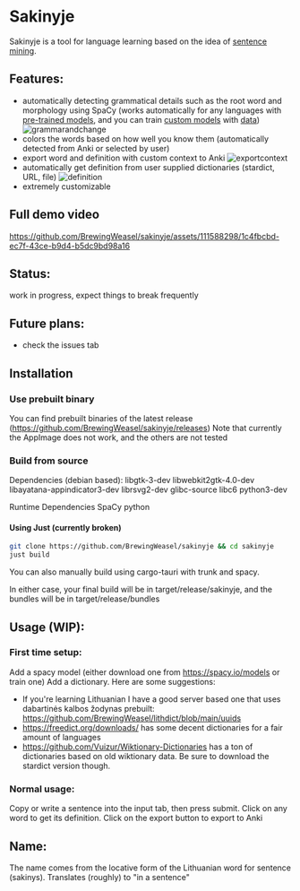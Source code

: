 # Sakinyje

Sakinyje is a tool for language learning based on the idea of [sentence mining](https://refold.la/roadmap/stage-2/a/basic-sentence-mining).

## Features:

- automatically detecting grammatical details such as the root word and morphology using SpaCy (works automatically for any languages with [pre-trained models](), and you can train [custom models](https://spacy.io/usage/training) with [data](https://universaldependencies.org/))
  ![grammarandchange](https://github.com/BrewingWeasel/sakinyje/assets/111588298/32449ad7-9bf8-41f8-9768-cae3bc3c19dc)
- colors the words based on how well you know them (automatically detected from Anki or selected by user)
- export word and definition with custom context to Anki
  ![exportcontext](https://github.com/BrewingWeasel/sakinyje/assets/111588298/ccd64024-a48c-4451-9e72-92a0fda23eaa)
- automatically get definition from user supplied dictionaries (stardict, URL, file)
  ![definition](https://github.com/BrewingWeasel/sakinyje/assets/111588298/3e0a9658-234b-4bf4-9d9f-733a7ced9aa3)
- extremely customizable


## Full demo video

https://github.com/BrewingWeasel/sakinyje/assets/111588298/1c4fbcbd-ec7f-43ce-b9d4-b5dc9bd98a16

## Status:

work in progress, expect things to break frequently

## Future plans:

- check the issues tab

## Installation

### Use prebuilt binary

You can find prebuilt binaries of the latest release (https://github.com/BrewingWeasel/sakinyje/releases)
Note that currently the AppImage does not work, and the others are not tested

### Build from source

Dependencies (debian based):
libgtk-3-dev libwebkit2gtk-4.0-dev libayatana-appindicator3-dev librsvg2-dev glibc-source libc6 python3-dev

Runtime Dependencies
SpaCy python

#### Using Just (currently broken)

```sh
git clone https://github.com/BrewingWeasel/sakinyje && cd sakinyje
just build
```

You can also manually build using cargo-tauri with trunk and spacy.

In either case, your final build will be in target/release/sakinyje, and the bundles will be in target/release/bundles

## Usage (WIP):

### First time setup:

Add a spacy model (either download one from https://spacy.io/models or train one)
Add a dictionary. Here are some suggestions:

- If you're learning Lithuanian I have a good server based one that uses dabartinės kalbos žodynas prebuilt: https://github.com/BrewingWeasel/lithdict/blob/main/uuids
- https://freedict.org/downloads/ has some decent dictionaries for a fair amount of languages
- https://github.com/Vuizur/Wiktionary-Dictionaries has a ton of dictionaries based on old wiktionary data. Be sure to download the stardict version though.

### Normal usage:

Copy or write a sentence into the input tab, then press submit.
Click on any word to get its definition.
Click on the export button to export to Anki

## Name:

The name comes from the locative form of the Lithuanian word for sentence (sakinys).
Translates (roughly) to "in a sentence"
